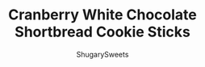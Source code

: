 ---
layout: ../../layouts/MarkdownPostLayout.astro
title: Cranberry White Chocolate Shortbread Cookie Sticks
author: ShugarySweets
pubDate: 2019-01-15
description: "Get festive with these Cranberry White Chocolate Shortbread Cookie Sticks. Melt in your mouth delicious! You may need to double the recipe, these go fast!"
image_url: https://www.shugarysweets.com/wp-content/uploads/2016/12/cranberry-white-chocolate-shortbread-3.jpg
tags: ["Cookies","American"]
calories: 131
protein: 1
carbohydrates: 15
fats: 8
fiber: 0
ingredients: ["1 cup unsalted butter, softened","3/4 cup powdered sugar","1 tsp vanilla extract","2 cups all-purpose flour","3/4 cup dried cranberries (Craisins)","3/4 cup melted white chocolate chips","white sanding sugar, for garnish, optional"]
serves: 30
time: "35 minutes"
prepTime: "10 minutes"
instructions: ["Line a 15x10-inch baking sheet with parchment paper. Set aside. Preheat oven to 350 degree.","In a large mixing bowl, beat butter with powdered sugar, and vanilla extract until creamy. Add in flour and beat until combined. Fold in dried cranberries.","Drop dough into center of baking sheet, and using the heels of your hand, press dough into a large rectangle. You want the dough to be the same thickness throughout, so keep pressing until you have a rectangle about 12x10-inches and about 1/4-inch thick.","Bake for 20-25 minutes, until edges begin to lightly brown. Remove from oven and immediately cut into strips using a pizza cutter. Once cooled, drizzle with melted white chocolate and add sparkly white sanding sugar for a garnish. ENJOY!"]
nutrition: ["131 calories","15 grams carbohydrates","17 milligrams cholesterol","8 grams fat","0 grams fiber","1 grams protein","5 grams saturated fat","5 grams sodium","8 grams sugar","0 grams trans fat","2 grams unsaturated fat"]
---
